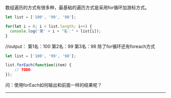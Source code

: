 数组遍历的方式有很多种，最基础的遍历方式是采用for循环加游标方式。
```javascript
let list = ['100', '99', '98'];

for(let i = 0; i < list.length; i++) {
  console.log('第' + i + "名：" + list[i]);
}
```
//output：
第1名：100
第2名：99
第3名：98
除了for循环还有foreach方式
```javascript
let list = ['100', '99', '98'];

list.forEach(function(item) {
    // TODO: 
});
```
问：使用forEach如何输出和前面一样的结果呢？

---
